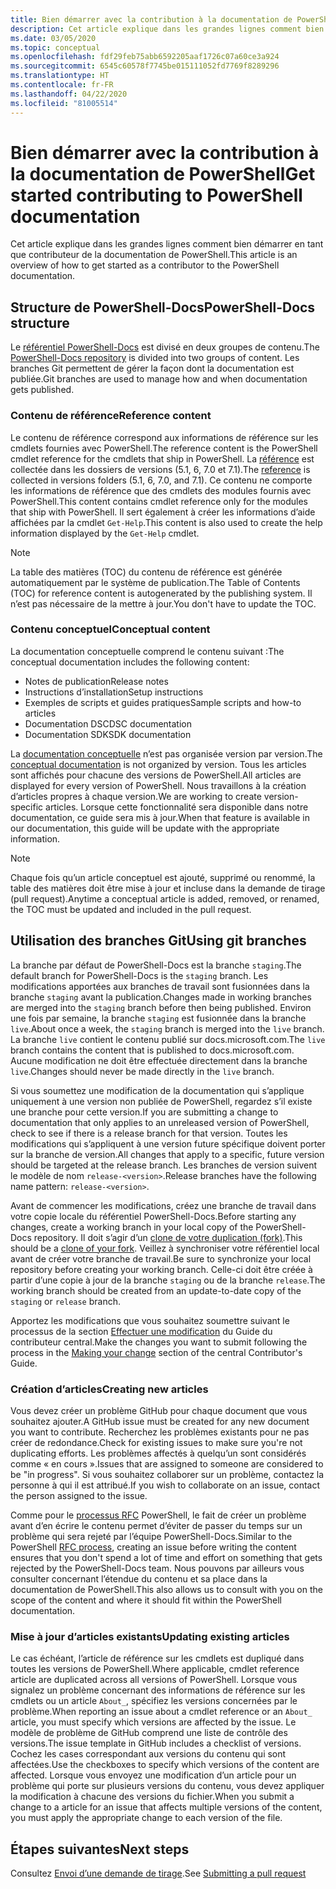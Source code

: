 ```yaml
---
title: Bien démarrer avec la contribution à la documentation de PowerShell
description: Cet article explique dans les grandes lignes comment bien démarrer en tant que contributeur de la documentation de PowerShell.
ms.date: 03/05/2020
ms.topic: conceptual
ms.openlocfilehash: fdf29feb75abb6592205aaf1726c07a60ce3a924
ms.sourcegitcommit: 6545c60578f7745be015111052fd7769f8289296
ms.translationtype: HT
ms.contentlocale: fr-FR
ms.lasthandoff: 04/22/2020
ms.locfileid: "81005514"
---
```

# <a name="get-started-contributing-to-powershell-documentation"></a><span data-ttu-id="c02cd-103">Bien démarrer avec la contribution à la documentation de PowerShell</span><span class="sxs-lookup"><span data-stu-id="c02cd-103">Get started contributing to PowerShell documentation</span></span>

<span data-ttu-id="c02cd-104">Cet article explique dans les grandes lignes comment bien démarrer en tant que contributeur de la documentation de PowerShell.</span><span class="sxs-lookup"><span data-stu-id="c02cd-104">This article is an overview of how to get started as a contributor to the PowerShell documentation.</span></span>

## <a name="powershell-docs-structure"></a><span data-ttu-id="c02cd-105">Structure de PowerShell-Docs</span><span class="sxs-lookup"><span data-stu-id="c02cd-105">PowerShell-Docs structure</span></span>

<span data-ttu-id="c02cd-106">Le [référentiel PowerShell-Docs][psdocs] est divisé en deux groupes de contenu.</span><span class="sxs-lookup"><span data-stu-id="c02cd-106">The [PowerShell-Docs repository][psdocs] is divided into two groups of content.</span></span> <span data-ttu-id="c02cd-107">Les branches Git permettent de gérer la façon dont la documentation est publiée.</span><span class="sxs-lookup"><span data-stu-id="c02cd-107">Git branches are used to manage how and when documentation gets published.</span></span>

### <a name="reference-content"></a><span data-ttu-id="c02cd-108">Contenu de référence</span><span class="sxs-lookup"><span data-stu-id="c02cd-108">Reference content</span></span>

<span data-ttu-id="c02cd-109">Le contenu de référence correspond aux informations de référence sur les cmdlets fournies avec PowerShell.</span><span class="sxs-lookup"><span data-stu-id="c02cd-109">The reference content is the PowerShell cmdlet reference for the cmdlets that ship in PowerShell.</span></span>
<span data-ttu-id="c02cd-110">La [référence][ref] est collectée dans les dossiers de versions (5.1, 6, 7.0 et 7.1).</span><span class="sxs-lookup"><span data-stu-id="c02cd-110">The [reference][ref] is collected in versions folders (5.1, 6, 7.0, and 7.1).</span></span> <span data-ttu-id="c02cd-111">Ce contenu ne comporte les informations de référence que des cmdlets des modules fournis avec PowerShell.</span><span class="sxs-lookup"><span data-stu-id="c02cd-111">This content contains cmdlet reference only for the modules that ship with PowerShell.</span></span> <span data-ttu-id="c02cd-112">Il sert également à créer les informations d’aide affichées par la cmdlet `Get-Help`.</span><span class="sxs-lookup"><span data-stu-id="c02cd-112">This content is also used to create the help information displayed by the `Get-Help` cmdlet.</span></span>

> [!NOTE]
> <span data-ttu-id="c02cd-113">La table des matières (TOC) du contenu de référence est générée automatiquement par le système de publication.</span><span class="sxs-lookup"><span data-stu-id="c02cd-113">The Table of Contents (TOC) for reference content is autogenerated by the publishing system.</span></span> <span data-ttu-id="c02cd-114">Il n’est pas nécessaire de la mettre à jour.</span><span class="sxs-lookup"><span data-stu-id="c02cd-114">You don't have to update the TOC.</span></span>

### <a name="conceptual-content"></a><span data-ttu-id="c02cd-115">Contenu conceptuel</span><span class="sxs-lookup"><span data-stu-id="c02cd-115">Conceptual content</span></span>

<span data-ttu-id="c02cd-116">La documentation conceptuelle comprend le contenu suivant :</span><span class="sxs-lookup"><span data-stu-id="c02cd-116">The conceptual documentation includes the following content:</span></span>

- <span data-ttu-id="c02cd-117">Notes de publication</span><span class="sxs-lookup"><span data-stu-id="c02cd-117">Release notes</span></span>
- <span data-ttu-id="c02cd-118">Instructions d’installation</span><span class="sxs-lookup"><span data-stu-id="c02cd-118">Setup instructions</span></span>
- <span data-ttu-id="c02cd-119">Exemples de scripts et guides pratiques</span><span class="sxs-lookup"><span data-stu-id="c02cd-119">Sample scripts and how-to articles</span></span>
- <span data-ttu-id="c02cd-120">Documentation DSC</span><span class="sxs-lookup"><span data-stu-id="c02cd-120">DSC documentation</span></span>
- <span data-ttu-id="c02cd-121">Documentation SDK</span><span class="sxs-lookup"><span data-stu-id="c02cd-121">SDK documentation</span></span>

<span data-ttu-id="c02cd-122">La [documentation conceptuelle][conceptual] n’est pas organisée version par version.</span><span class="sxs-lookup"><span data-stu-id="c02cd-122">The [conceptual documentation][conceptual] is not organized by version.</span></span> <span data-ttu-id="c02cd-123">Tous les articles sont affichés pour chacune des versions de PowerShell.</span><span class="sxs-lookup"><span data-stu-id="c02cd-123">All articles are displayed for every version of PowerShell.</span></span> <span data-ttu-id="c02cd-124">Nous travaillons à la création d’articles propres à chaque version.</span><span class="sxs-lookup"><span data-stu-id="c02cd-124">We are working to create version-specific articles.</span></span> <span data-ttu-id="c02cd-125">Lorsque cette fonctionnalité sera disponible dans notre documentation, ce guide sera mis à jour.</span><span class="sxs-lookup"><span data-stu-id="c02cd-125">When that feature is available in our documentation, this guide will be update with the appropriate information.</span></span>

> [!NOTE]
> <span data-ttu-id="c02cd-126">Chaque fois qu’un article conceptuel est ajouté, supprimé ou renommé, la table des matières doit être mise à jour et incluse dans la demande de tirage (pull request).</span><span class="sxs-lookup"><span data-stu-id="c02cd-126">Anytime a conceptual article is added, removed, or renamed, the TOC must be updated and included in the pull request.</span></span>

## <a name="using-git-branches"></a><span data-ttu-id="c02cd-127">Utilisation des branches Git</span><span class="sxs-lookup"><span data-stu-id="c02cd-127">Using git branches</span></span>

<span data-ttu-id="c02cd-128">La branche par défaut de PowerShell-Docs est la branche `staging`.</span><span class="sxs-lookup"><span data-stu-id="c02cd-128">The default branch for PowerShell-Docs is the `staging` branch.</span></span> <span data-ttu-id="c02cd-129">Les modifications apportées aux branches de travail sont fusionnées dans la branche `staging` avant la publication.</span><span class="sxs-lookup"><span data-stu-id="c02cd-129">Changes made in working branches are merged into the `staging` branch before then being published.</span></span> <span data-ttu-id="c02cd-130">Environ une fois par semaine, la branche `staging` est fusionnée dans la branche `live`.</span><span class="sxs-lookup"><span data-stu-id="c02cd-130">About once a week, the `staging` branch is merged into the `live` branch.</span></span> <span data-ttu-id="c02cd-131">La branche `live` contient le contenu publié sur docs.microsoft.com.</span><span class="sxs-lookup"><span data-stu-id="c02cd-131">The `live` branch contains the content that is published to docs.microsoft.com.</span></span> <span data-ttu-id="c02cd-132">Aucune modification ne doit être effectuée directement dans la branche `live`.</span><span class="sxs-lookup"><span data-stu-id="c02cd-132">Changes should never be made directly in the `live` branch.</span></span>

<span data-ttu-id="c02cd-133">Si vous soumettez une modification de la documentation qui s’applique uniquement à une version non publiée de PowerShell, regardez s’il existe une branche pour cette version.</span><span class="sxs-lookup"><span data-stu-id="c02cd-133">If you are submitting a change to documentation that only applies to an unreleased version of PowerShell, check to see if there is a release branch for that version.</span></span> <span data-ttu-id="c02cd-134">Toutes les modifications qui s’appliquent à une version future spécifique doivent porter sur la branche de version.</span><span class="sxs-lookup"><span data-stu-id="c02cd-134">All changes that apply to a specific, future version should be targeted at the release branch.</span></span> <span data-ttu-id="c02cd-135">Les branches de version suivent le modèle de nom `release-<version>`.</span><span class="sxs-lookup"><span data-stu-id="c02cd-135">Release branches have the following name pattern: `release-<version>`.</span></span>

<span data-ttu-id="c02cd-136">Avant de commencer les modifications, créez une branche de travail dans votre copie locale du référentiel PowerShell-Docs.</span><span class="sxs-lookup"><span data-stu-id="c02cd-136">Before starting any changes, create a working branch in your local copy of the PowerShell-Docs repository.</span></span> <span data-ttu-id="c02cd-137">Il doit s’agir d’un [clone de votre duplication (fork)][fork].</span><span class="sxs-lookup"><span data-stu-id="c02cd-137">This should be a [clone of your fork][fork].</span></span> <span data-ttu-id="c02cd-138">Veillez à synchroniser votre référentiel local avant de créer votre branche de travail.</span><span class="sxs-lookup"><span data-stu-id="c02cd-138">Be sure to synchronize your local repository before creating your working branch.</span></span> <span data-ttu-id="c02cd-139">Celle-ci doit être créée à partir d’une copie à jour de la branche `staging` ou de la branche `release`.</span><span class="sxs-lookup"><span data-stu-id="c02cd-139">The working branch should be created from an update-to-date copy of the `staging` or `release` branch.</span></span>

<span data-ttu-id="c02cd-140">Apportez les modifications que vous souhaitez soumettre suivant le processus de la section [Effectuer une modification][making-changes] du Guide du contributeur central.</span><span class="sxs-lookup"><span data-stu-id="c02cd-140">Make the changes you want to submit following the process in the [Making your change][making-changes] section of the central Contributor's Guide.</span></span>

### <a name="creating-new-articles"></a><span data-ttu-id="c02cd-141">Création d’articles</span><span class="sxs-lookup"><span data-stu-id="c02cd-141">Creating new articles</span></span>

<span data-ttu-id="c02cd-142">Vous devez créer un problème GitHub pour chaque document que vous souhaitez ajouter.</span><span class="sxs-lookup"><span data-stu-id="c02cd-142">A GitHub issue must be created for any new document you want to contribute.</span></span> <span data-ttu-id="c02cd-143">Recherchez les problèmes existants pour ne pas créer de redondance.</span><span class="sxs-lookup"><span data-stu-id="c02cd-143">Check for existing issues to make sure you're not duplicating efforts.</span></span> <span data-ttu-id="c02cd-144">Les problèmes affectés à quelqu’un sont considérés comme « en cours ».</span><span class="sxs-lookup"><span data-stu-id="c02cd-144">Issues that are assigned to someone are considered to be "in progress".</span></span> <span data-ttu-id="c02cd-145">Si vous souhaitez collaborer sur un problème, contactez la personne à qui il est attribué.</span><span class="sxs-lookup"><span data-stu-id="c02cd-145">If you wish to collaborate on an issue, contact the person assigned to the issue.</span></span>

<span data-ttu-id="c02cd-146">Comme pour le [processus RFC][rfc] PowerShell, le fait de créer un problème avant d’en écrire le contenu permet d’éviter de passer du temps sur un problème qui sera rejeté par l’équipe PowerShell-Docs.</span><span class="sxs-lookup"><span data-stu-id="c02cd-146">Similar to the PowerShell [RFC process][rfc], creating an issue before writing the content ensures that you don't spend a lot of time and effort on something that gets rejected by the PowerShell-Docs team.</span></span> <span data-ttu-id="c02cd-147">Nous pouvons par ailleurs vous consulter concernant l’étendue du contenu et sa place dans la documentation de PowerShell.</span><span class="sxs-lookup"><span data-stu-id="c02cd-147">This also allows us to consult with you on the scope of the content and where it should fit within the PowerShell documentation.</span></span>

### <a name="updating-existing-articles"></a><span data-ttu-id="c02cd-148">Mise à jour d’articles existants</span><span class="sxs-lookup"><span data-stu-id="c02cd-148">Updating existing articles</span></span>

<span data-ttu-id="c02cd-149">Le cas échéant, l’article de référence sur les cmdlets est dupliqué dans toutes les versions de PowerShell.</span><span class="sxs-lookup"><span data-stu-id="c02cd-149">Where applicable, cmdlet reference article are duplicated across all versions of PowerShell.</span></span> <span data-ttu-id="c02cd-150">Lorsque vous signalez un problème concernant des informations de référence sur les cmdlets ou un article `About_`, spécifiez les versions concernées par le problème.</span><span class="sxs-lookup"><span data-stu-id="c02cd-150">When reporting an issue about a cmdlet reference or an `About_` article, you must specify which versions are affected by the issue.</span></span> <span data-ttu-id="c02cd-151">Le modèle de problème de GitHub comprend une liste de contrôle des versions.</span><span class="sxs-lookup"><span data-stu-id="c02cd-151">The issue template in GitHub includes a checklist of versions.</span></span> <span data-ttu-id="c02cd-152">Cochez les cases correspondant aux versions du contenu qui sont affectées.</span><span class="sxs-lookup"><span data-stu-id="c02cd-152">Use the checkboxes to specify which versions of the content are affected.</span></span> <span data-ttu-id="c02cd-153">Lorsque vous envoyez une modification d’un article pour un problème qui porte sur plusieurs versions du contenu, vous devez appliquer la modification à chacune des versions du fichier.</span><span class="sxs-lookup"><span data-stu-id="c02cd-153">When you submit a change to a article for an issue that affects multiple versions of the content, you must apply the appropriate change to each version of the file.</span></span>

## <a name="next-steps"></a><span data-ttu-id="c02cd-154">Étapes suivantes</span><span class="sxs-lookup"><span data-stu-id="c02cd-154">Next steps</span></span>

<span data-ttu-id="c02cd-155">Consultez [Envoi d’une demande de tirage](pull-requests.md).</span><span class="sxs-lookup"><span data-stu-id="c02cd-155">See [Submitting a pull request](pull-requests.md)</span></span>

<!--link refs-->
[conceptual]: https://github.com/MicrosoftDocs/PowerShell-Docs/tree/staging/reference/docs-conceptual
[fork]: /contribute/get-started-setup-local#fork-the-repository
[making-changes]: /contribute/how-to-write-workflows-major#making-your-changes
[psdocs]: https://github.com/MicrosoftDocs/PowerShell-Docs
[ref]: https://github.com/MicrosoftDocs/PowerShell-Docs/tree/staging/reference
[rfc]: https://github.com/PowerShell/powershell-rfc/blob/master/RFC0000-RFC-Process.md